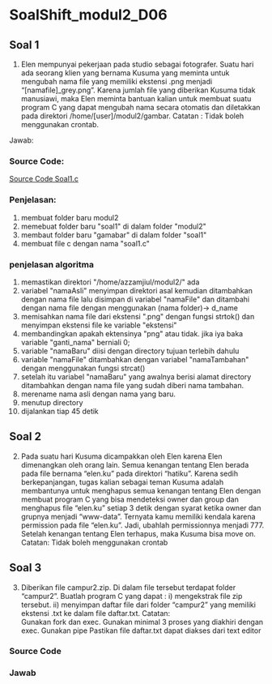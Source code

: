 # SoalShift_modul2_D06

## Soal 1
1. Elen mempunyai pekerjaan pada studio sebagai fotografer. Suatu hari ada seorang klien yang bernama Kusuma yang meminta untuk mengubah nama file yang memiliki ekstensi .png menjadi “[namafile]_grey.png”. Karena jumlah file yang diberikan Kusuma tidak manusiawi, maka Elen meminta bantuan kalian untuk membuat suatu program C yang dapat mengubah nama secara otomatis dan diletakkan pada direktori /home/[user]/modul2/gambar.
Catatan : Tidak boleh menggunakan crontab.

Jawab:
  ### Source Code:
  
  [Source Code Soal1.c](/soal1.c)
  
  ### Penjelasan:
  1. membuat folder baru modul2
  2. memebuat folder baru "soal1" di dalam folder "modul2"
  3. membaut folder baru "gamabar" di dalam folder "soal1"
  4. membuat file c dengan nama "soal1.c"
  
  ### penjelasan algoritma
  1. memastikan direktori "/home/azzamjiul/modul2/" ada
  2. variabel "namaAsli" menyimpan direktori asal kemudian ditambahkan dengan nama file lalu disimpan di variabel "namaFile" dan ditambahi dengan nama file dengan menggunakan (nama folder)-> d_name
  3. memisahkan nama file dari ekstensi ".png" dengan fungsi strtok() dan menyimpan ekstensi file ke variable "ekstensi"
  4. membandingkan apakah ektensinya "png" atau tidak. jika iya baka variable "ganti_nama" berniali 0;
  5. variable "namaBaru" diisi dengan directory tujuan terlebih dahulu
  6. variable "namaFile" ditambahkan dengan variabel "namaTambahan" dengan menggunakan fungsi strcat()
  7. setelah itu variabel "namaBaru" yang awalnya berisi alamat directory ditambahkan dengan nama file yang sudah diberi nama tambahan.
  8. merename nama asli dengan nama yang baru.
  9. menutup directory
  10. dijalankan tiap 45 detik
  
## Soal 2
2. Pada suatu hari Kusuma dicampakkan oleh Elen karena Elen dimenangkan oleh orang lain. Semua kenangan tentang Elen berada pada file bernama “elen.ku” pada direktori “hatiku”. Karena sedih berkepanjangan, tugas kalian sebagai teman Kusuma adalah membantunya untuk menghapus semua kenangan tentang Elen dengan membuat program C yang bisa mendeteksi owner dan group dan menghapus file “elen.ku” setiap 3 detik dengan syarat ketika owner dan grupnya menjadi “www-data”. Ternyata kamu memiliki kendala karena permission pada file “elen.ku”. Jadi, ubahlah permissionnya menjadi 777. Setelah kenangan tentang Elen terhapus, maka Kusuma bisa move on.
Catatan: Tidak boleh menggunakan crontab

## Soal 3
3. Diberikan file campur2.zip. Di dalam file tersebut terdapat folder “campur2”. 
Buatlah program C yang dapat :
  i)  mengekstrak file zip tersebut.
  ii) menyimpan daftar file dari folder “campur2” yang memiliki ekstensi .txt ke dalam file daftar.txt. 
Catatan:  
  Gunakan fork dan exec.
  Gunakan minimal 3 proses yang diakhiri dengan exec.
  Gunakan pipe
  Pastikan file daftar.txt dapat diakses dari text editor
  
  ### Source Code
  ### Jawab
